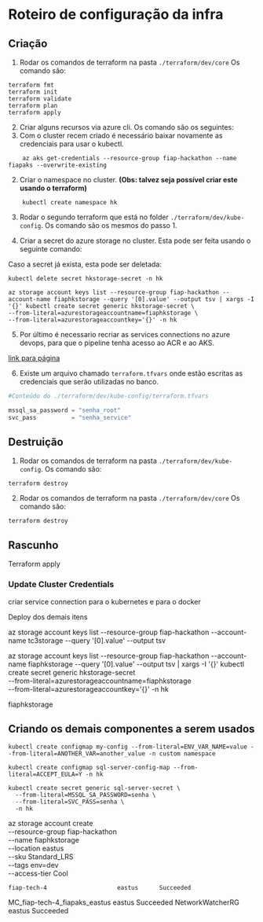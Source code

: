 # Roteiro de configuração da infra

## Criação
1. Rodar os comandos de terraform na pasta ``./terraform/dev/core`` 
Os comando são:

```shell
terraform fmt
terraform init
terraform validate
terraform plan
terraform apply
```

2. Criar alguns recursos via azure cli.
Os comando são os seguintes:
  1. Com o cluster recem criado é necessário baixar novamente as credenciais para usar o kubectl.

```shell
    az aks get-credentials --resource-group fiap-hackathon --name fiapaks --overwrite-existing
```

  2. Criar o namespace no cluster. **(Obs: talvez seja possível criar este usando o terraform)**

```shell
    kubectl create namespace hk
```

3. Rodar o segundo terraform que está no folder ``./terraform/dev/kube-config``. Os comando são os mesmos do passo 1.

4. Criar a secret do azure storage no cluster. Esta pode ser feita usando o seguinte comando:

Caso a secret já exista, esta pode ser deletada:
```shell
kubectl delete secret hkstorage-secret -n hk
```

```shell
az storage account keys list --resource-group fiap-hackathon --account-name fiaphkstorage --query '[0].value' --output tsv | xargs -I '{}' kubectl create secret generic hkstorage-secret \
--from-literal=azurestorageaccountname=fiaphkstorage \
--from-literal=azurestorageaccountkey='{}' -n hk
```

5. Por último é necessario recriar as services connections no azure devops, para que o pipeline tenha acesso ao ACR e ao AKS.

[link para página](https://dev.azure.com/caiomaiavms-fiap/tech-challenge-4/_settings/adminservices)


6. Existe um arquivo chamado ``terraform.tfvars`` onde estão escritas as credenciais que serão utilizadas no banco.

```tfvars
#Conteúdo do ./terraform/dev/kube-config/terraform.tfvars

mssql_sa_password = "senha_root"
svc_pass          = "senha_service"

```

## Destruição


1. Rodar os comandos de terraform na pasta ``./terraform/dev/kube-config``.
Os comando são:

```shell
terraform destroy
```

2. Rodar os comandos de terraform na pasta  ``./terraform/dev/core`` 
Os comando são:
```shell
terraform destroy
```


## Rascunho

Terraform apply

### Update Cluster Credentials




criar service connection para o kubernetes e para o docker

Deploy dos demais itens

az storage account keys list --resource-group fiap-hackathon --account-name tc3storage --query '[0].value' --output tsv


az storage account keys list --resource-group fiap-hackathon --account-name fiaphkstorage --query '[0].value' --output tsv | xargs -I '{}' kubectl create secret generic hkstorage-secret \
--from-literal=azurestorageaccountname=fiaphkstorage \
--from-literal=azurestorageaccountkey='{}' -n hk

fiaphkstorage

## Criando os demais componentes a serem usados

```shell
kubectl create configmap my-config --from-literal=ENV_VAR_NAME=value --from-literal=ANOTHER_VAR=another_value -n custom namespace

kubectl create configmap sql-server-config-map --from-literal=ACCEPT_EULA=Y -n hk

kubectl create secret generic sql-server-secret \
  --from-literal=MSSQL_SA_PASSWORD=senha \
  --from-literal=SVC_PASS=senha \
  -n hk
```


az storage account create \
    --resource-group fiap-hackathon \
    --name fiaphkstorage \
    --location eastus \
    --sku Standard_LRS \
    --tags env=dev \
    --access-tier Cool




    fiap-tech-4                    eastus      Succeeded
MC_fiap-tech-4_fiapaks_eastus  eastus      Succeeded
NetworkWatcherRG               eastus      Succeeded